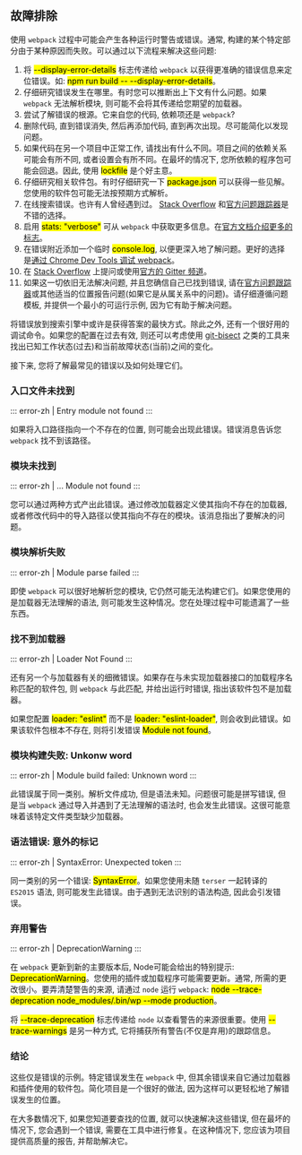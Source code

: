 ## 故障排除
使用 `webpack` 过程中可能会产生各种运行时警告或错误。通常, 构建的某个特定部分由于某种原因而失败。可以通过以下流程来解决这些问题:
1. 将 <mark>--display-error-details</mark> 标志传递给 `webpack` 以获得更准确的错误信息来定位错误。如: <mark>npm run build -- --display-error-details</mark>。
2. 仔细研究错误发生在哪里。有时您可以推断出上下文有什么问题。如果 `webpack` 无法解析模块, 则可能不会将其传递给您期望的加载器。
3. 尝试了解错误的根源。它来自您的代码, 依赖项还是 `webpack`?
4. 删除代码, 直到错误消失, 然后再添加代码, 直到再次出现。尽可能简化以发现问题。
5. 如果代码在另一个项目中正常工作, 请找出有什么不同。项目之间的依赖关系可能会有所不同, 或者设置会有所不同。在最坏的情况下, 您所依赖的程序包可能会回退。因此, 使用 <mark>lockfile</mark> 是个好主意。
6. 仔细研究相关软件包。有时仔细研究一下 <mark>package.json</mark> 可以获得一些见解。您使用的软件包可能无法按预期方式解析。
7. 在线搜索错误。也许有人曾经遇到过。 [Stack Overflow](https://stackoverflow.com/questions/tagged/webpack) 和[官方问题跟踪器](https://github.com/webpack/webpack/issues)是不错的选择。
8. 启用 <mark>stats: "verbose"</mark> 可从 `webpack` 中获取更多信息。在[官方文档介绍更多的标志](https://webpack.js.org/configuration/stats/)。
9. 在错误附近添加一个临时 <mark>console.log</mark>, 以便更深入地了解问题。更好的选择是[通过 Chrome Dev Tools 调试 webpack](https://medium.com/webpack/webpack-bits-learn-and-debug-webpack-with-chrome-dev-tools-da1c5b19554)。
10. 在 [Stack Overflow](https://stackoverflow.com/questions/tagged/webpack) 上提问或使用[官方的 Gitter 频道](https://gitter.im/webpack/webpack)。
11. 如果这一切依旧无法解决问题, 并且您确信自己已找到错误, 请在[官方问题跟踪器](https://github.com/webpack/webpack/issues)或其他适当的位置报告问题(如果它是从属关系中的问题)。请仔细遵循问题模板, 并提供一个最小的可运行示例, 因为它有助于解决问题。

将错误放到搜索引擎中或许是获得答案的最快方式。除此之外, 还有一个很好用的调试命令。如果您的配置在过去有效, 则还可以考虑使用 [git-bisect](https://git-scm.com/docs/git-bisect) 之类的工具来找出已知工作状态(过去)和当前故障状态(当前)之间的变化。

接下来, 您将了解最常见的错误以及如何处理它们。

### 入口文件未找到
::: error-zh | 
Entry module not found
:::

如果将入口路径指向一个不存在的位置, 则可能会出现此错误。错误消息告诉您 `webpack` 找不到该路径。

### 模块未找到
::: error-zh | 
... Module not found
:::

您可以通过两种方式产出此错误。通过修改加载器定义使其指向不存在的加载器, 或者修改代码中的导入路径以使其指向不存在的模块。该消息指出了要解决的问题。

### 模块解析失败
::: error-zh | 
Module parse failed
:::

即使 `webpack` 可以很好地解析您的模块, 它仍然可能无法构建它们。如果您使用的是加载器无法理解的语法, 则可能发生这种情况。您在处理过程中可能遗漏了一些东西。

### 找不到加载器
::: error-zh | 
Loader Not Found
:::

还有另一个与加载器有关的细微错误。如果存在与未实现加载器接口的加载程序名称匹配的软件包, 则 `webpack` 与此匹配, 并给出运行时错误, 指出该软件包不是加载器。

如果您配置 <mark>loader: "eslint"</mark> 而不是 <mark>loader: "eslint-loader"</mark>, 则会收到此错误。如果该软件包根本不存在, 则将引发错误 <mark>Module not found</mark>。

### 模块构建失败: Unkonw word
::: error-zh | 
Module build failed: Unknown word
:::

此错误属于同一类别。解析文件成功, 但是语法未知。问题很可能是拼写错误, 但是当 `webpack` 通过导入并遇到了无法理解的语法时, 也会发生此错误。这很可能意味着该特定文件类型缺少加载器。

### 语法错误: 意外的标记
::: error-zh | 
SyntaxError: Unexpected token
:::

同一类别的另一个错误: <mark>SyntaxError</mark>。如果您使用未随 `terser` 一起转译的 `ES2015` 语法, 则可能发生此错误。由于遇到无法识别的语法构造, 因此会引发错误。

### 弃用警告
::: error-zh | 
DeprecationWarning
:::

在 `webpack` 更新到新的主要版本后, Node可能会给出的特别提示: <mark>DeprecationWarning</mark>。您使用的插件或加载程序可能需要更新。通常, 所需的更改很小。要弄清楚警告的来源, 请通过 `node` 运行 `webpack`: <mark>node --trace-deprecation node_modules/.bin/wp --mode production</mark>。

将 <mark>--trace-deprecation</mark> 标志传递给 `node` 以查看警告的来源很重要。使用 <mark>--trace-warnings</mark> 是另一种方式, 它将捕获所有警告(不仅是弃用)的跟踪信息。

### 结论
这些仅是错误的示例。特定错误发生在 `webpack` 中, 但其余错误来自它通过加载器和插件使用的软件包。简化项目是一个很好的做法, 因为这样可以更轻松地了解错误发生的位置。

在大多数情况下, 如果您知道要查找的位置, 就可以快速解决这些错误, 但在最坏的情况下, 您会遇到一个错误, 需要在工具中进行修复。在这种情况下, 您应该为项目提供高质量的报告, 并帮助解决它。

